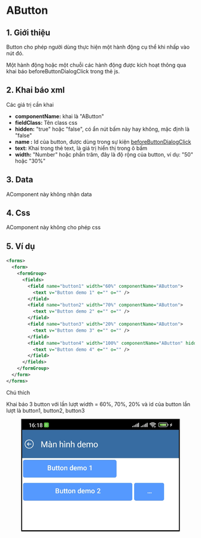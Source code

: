 # AButton

## 1. Giới thiệu&#x20;

Button cho phép người dùng thực hiện một hành động cụ thể khi nhấp vào nút đó.

Một hành động hoặc một chuỗi các hành động được kích hoạt thông qua khai báo beforeButtonDialogClick trong thẻ js.

## 2. Khai báo xml

Các giá trị cần khai

* **componentName:** khai là "AButton"
* **fieldClass:** Tên class css
* **hidden:** "true" hoặc "false", có ẩn nút bấm này hay không, mặc định là "false"
* **name :** Id của button, được dùng trong sự kiện [beforeButtonDialogClick](../js/beforebuttondialogclick.md)
* **text:**  Khai trong thẻ text, là giá trị hiển thị trong ô bấm
* **width:** "Number" hoặc phần trăm, đây là độ rộng của button, ví dụ: "50" hoặc "30%"

## 3. Data

AComponent này không nhận data

## 4. Css

AComponent này không cho phép css

## 5. Ví dụ

```xml
<forms>
  <form>
    <formGroup>
      <fields>
        <field name="button1" width="60%" componentName="AButton">
          <text v="Button demo 1" e="" o="" />
        </field>
        <field name="button2" width="70%" componentName="AButton">
          <text v="Button demo 2" e="" o="" />
        </field>
        <field name="button3" width="20%" componentName="AButton">
          <text v="Button demo 3" e="" o="" />
        </field>
        <field name="button4" width="100%" componentName="AButton" hidden="true">
          <text v="Button demo 4" e="" o="" />
        </field>
      </fields>
    </formGroup>
  </form>
</forms>
```

Chú thích

Khai báo 3 button với lần lượt width = 60%, 70%, 20% và id của button lần lượt là button1, button2, button3

<figure><img src="../.gitbook/assets/image (44).png" alt=""><figcaption></figcaption></figure>
